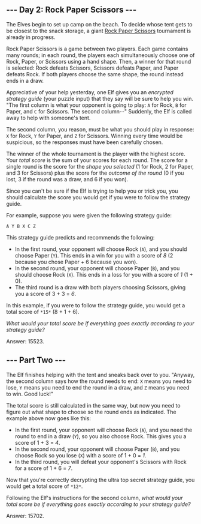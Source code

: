 ## --- Day 2: Rock Paper Scissors ---

The Elves begin to set up camp on the beach. To decide whose tent gets to be
closest to the snack storage, a giant [Rock Paper Scissors][1] tournament is
already in progress.

Rock Paper Scissors is a game between two players. Each game contains many
rounds; in each round, the players each simultaneously choose one of Rock,
Paper, or Scissors using a hand shape. Then, a winner for that round is
selected: Rock defeats Scissors, Scissors defeats Paper, and Paper defeats Rock.
If both players choose the same shape, the round instead ends in a draw.

Appreciative of your help yesterday, one Elf gives you an *encrypted strategy
guide* (your puzzle input) that they say will be sure to help you win. "The
first column is what your opponent is going to play: `A` for Rock, `B` for
Paper, and `C` for Scissors. The second column--" Suddenly, the Elf is called
away to help with someone's tent.

The second column, you reason, must be what you should play in response: `X` for
Rock, `Y` for Paper, and `Z` for Scissors. Winning every time would be
suspicious, so the responses must have been carefully chosen.

The winner of the whole tournament is the player with the highest score. Your
*total score* is the sum of your scores for each round. The score for a single
round is the score for the *shape you selected* (1 for Rock, 2 for Paper, and 3
for Scissors) plus the score for the *outcome of the round* (0 if you lost, 3 if
the round was a draw, and 6 if you won).

Since you can't be sure if the Elf is trying to help you or trick you, you
should calculate the score you would get if you were to follow the strategy
guide.

For example, suppose you were given the following strategy guide:

`A Y
B X
C Z
`

This strategy guide predicts and recommends the following:

* In the first round, your opponent will choose Rock (`A`), and you should
  choose Paper (`Y`). This ends in a win for you with a score of *8* (2 because
  you chose Paper + 6 because you won).
* In the second round, your opponent will choose Paper (`B`), and you should
  choose Rock (`X`). This ends in a loss for you with a score of *1* (1 + 0).
* The third round is a draw with both players choosing Scissors, giving you a
  score of 3 + 3 = *6*.

In this example, if you were to follow the strategy guide, you would get a total
score of `*15*` (8 + 1 + 6).

*What would your total score be if everything goes exactly according to your
strategy guide?*

[1]: https://en.wikipedia.org/wiki/Rock_paper_scissors

Answer: 15523.

## --- Part Two ---

The Elf finishes helping with the tent and sneaks back over to you. "Anyway, the
second column says how the round needs to end: `X` means you need to lose, `Y`
means you need to end the round in a draw, and `Z` means you need to win. Good
luck!"

The total score is still calculated in the same way, but now you need to figure
out what shape to choose so the round ends as indicated. The example above now
goes like this:

* In the first round, your opponent will choose Rock (`A`), and you need the
  round to end in a draw (`Y`), so you also choose Rock. This gives you a score
  of 1 + 3 = *4*.
* In the second round, your opponent will choose Paper (`B`), and you choose
  Rock so you lose (`X`) with a score of 1 + 0 = *1*.
* In the third round, you will defeat your opponent's Scissors with Rock for a
  score of 1 + 6 = *7*.

Now that you're correctly decrypting the ultra top secret strategy guide, you
would get a total score of `*12*`.

Following the Elf's instructions for the second column, *what would your total
score be if everything goes exactly according to your strategy guide?*

Answer: 15702.

